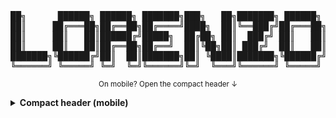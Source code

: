<!-- ASCII HEADER: Bold & Clean (Desktop) + Compact (Mobile) -->
<!-- Note: GitHub markdown doesn't support CSS media queries. We simulate
     mobile optimization by placing a compact header inside <details> and
     guiding mobile users with a short hint. -->

<!-- Desktop-first header (clear, monospaced) -->
<pre align="center">
██╗      ██████╗ ██████╗ ███████╗███╗   ██╗███████╗ ██████╗ 
██║     ██╔═══██╗██╔══██╗██╔════╝████╗  ██║╚══███╔╝██╔═══██╗
██║     ██║   ██║██████╔╝█████╗  ██╔██╗ ██║  ███╔╝ ██║   ██║
██║     ██║   ██║██╔══██╗██╔══╝  ██║╚██╗██║ ███╔╝  ██║   ██║
███████╗╚██████╔╝██║  ██║███████╗██║ ╚████║███████╗╚██████╔╝
╚══════╝ ╚═════╝ ╚═╝  ╚═╝╚══════╝╚═╝  ╚═══╝╚══════╝ ╚═════╝ 
</pre>

<!-- Mobile hint + compact header -->
<p align="center"><sub>On mobile? Open the compact header ↓</sub></p>
<details>
  <summary><b>Compact header (mobile)</b></summary>
  <pre align="center">L O R E N Z O</pre>
</details>
